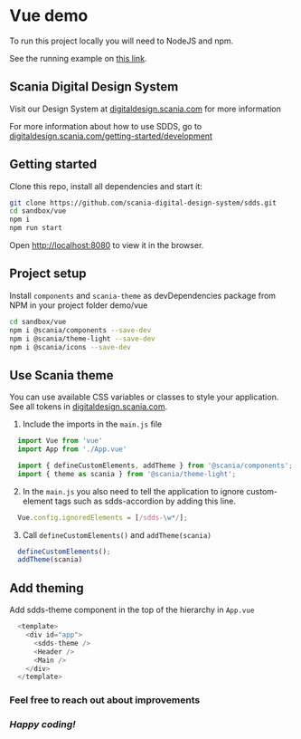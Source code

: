 # Vue demo

To run this project locally you will need to NodeJS and npm.

See the running example on [this link](https://scania.github.io/corporate-ui-vue/).

## Scania Digital Design System

Visit our Design System at [digitaldesign.scania.com](https://digitaldesign.scania.com/) for more information

For more information about how to use SDDS, go to [digitaldesign.scania.com/getting-started/development](https://digitaldesign.scania.com/getting-started/development)

## Getting started

Clone this repo, install all dependencies and start it:
```bash
git clone https://github.com/scania-digital-design-system/sdds.git
cd sandbox/vue
npm i
npm run start
```

Open [http://localhost:8080](http://localhost:8080) to view it in the browser.


## Project setup

Install `components` and `scania-theme` as devDependencies package from NPM in your project folder demo/vue

   ```bash
   cd sandbox/vue
   npm i @scania/components --save-dev
   npm i @scania/theme-light --save-dev
   npm i @scania/icons --save-dev
   ```

## Use Scania theme

You can use available CSS variables or classes to style your application. See all tokens in [digitaldesign.scania.com](https://digitaldesign.scania.com/).

1. Include the imports in the `main.js` file

```js
  import Vue from 'vue'
  import App from './App.vue'

  import { defineCustomElements, addTheme } from '@scania/components';
  import { theme as scania } from '@scania/theme-light';
```

2. In the `main.js` you also need to tell the application to ignore custom-element tags such as sdds-accordion by adding this line.

```js
  Vue.config.ignoredElements = [/sdds-\w*/];
```

3. Call `defineCustomElements()` and `addTheme(scania)`

```js
  defineCustomElements();
  addTheme(scania)
```

## Add theming

Add sdds-theme component in the top of the hierarchy in `App.vue`

```js
  <template>
    <div id="app">
      <sdds-theme />
      <Header />
      <Main />
    </div>
  </template>
```

### Feel free to reach out about improvements

### *Happy coding!*
